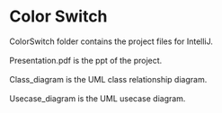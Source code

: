 # Color Switch
ColorSwitch folder contains the project files for IntelliJ.
<br><br>
Presentation.pdf is the ppt of the project.
<br><br>
Class_diagram is the UML class relationship diagram.
<br><br>
Usecase_diagram is the UML usecase diagram.
